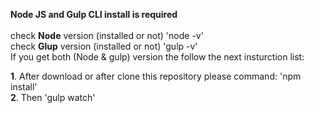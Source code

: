 **Node JS and Gulp CLI install is required** <br> <br>
check **Node** version (installed or not) 'node -v' <br>
check **Glup** version (installed or not) 'gulp -v' <br>
If you get both (Node & gulp) version the follow the next insturction list: <br>

**1**. After download or after clone this repository please command: 'npm install' <br>
**2**. Then 'gulp watch'

